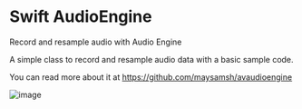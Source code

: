 # Swift AudioEngine 
Record and resample audio with Audio Engine

A simple class to record and resample audio data with a basic sample code.

You can read more about it at https://github.com/maysamsh/avaudioengine 

![image](ttps://maysamsh.me/wp-content/uploads/Screen-Shot-2022-07-10-at-7.49.23-PM.png)
